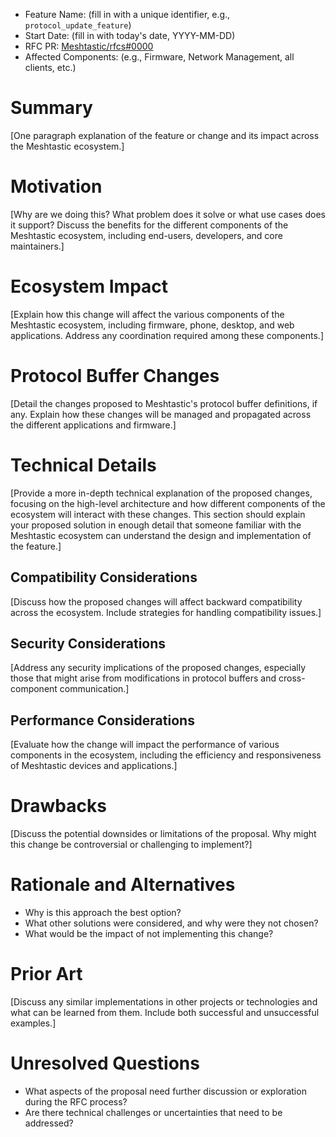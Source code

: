 - Feature Name: (fill in with a unique identifier, e.g., `protocol_update_feature`)
- Start Date: (fill in with today's date, YYYY-MM-DD)
- RFC PR: [Meshtastic/rfcs#0000](https://github.com/Meshtastic/rfcs/pull/0000)
- Affected Components: (e.g., Firmware, Network Management, all clients, etc.)

# Summary

[One paragraph explanation of the feature or change and its impact across the Meshtastic ecosystem.]

# Motivation

[Why are we doing this? What problem does it solve or what use cases does it support? Discuss the benefits for the different components of the Meshtastic ecosystem, including end-users, developers, and core maintainers.]

# Ecosystem Impact

[Explain how this change will affect the various components of the Meshtastic ecosystem, including firmware, phone, desktop, and web applications. Address any coordination required among these components.]

# Protocol Buffer Changes

[Detail the changes proposed to Meshtastic's protocol buffer definitions, if any. Explain how these changes will be managed and propagated across the different applications and firmware.]

# Technical Details

[Provide a more in-depth technical explanation of the proposed changes, focusing on the high-level architecture and how different components of the ecosystem will interact with these changes. This section should explain your proposed solution in enough detail that someone familiar with the Meshtastic ecosystem can understand the design and implementation of the feature.]

## Compatibility Considerations

[Discuss how the proposed changes will affect backward compatibility across the ecosystem. Include strategies for handling compatibility issues.]

## Security Considerations

[Address any security implications of the proposed changes, especially those that might arise from modifications in protocol buffers and cross-component communication.]

## Performance Considerations

[Evaluate how the change will impact the performance of various components in the ecosystem, including the efficiency and responsiveness of Meshtastic devices and applications.]

# Drawbacks

[Discuss the potential downsides or limitations of the proposal. Why might this change be controversial or challenging to implement?]

# Rationale and Alternatives

- Why is this approach the best option?
- What other solutions were considered, and why were they not chosen?
- What would be the impact of not implementing this change?

# Prior Art

[Discuss any similar implementations in other projects or technologies and what can be learned from them. Include both successful and unsuccessful examples.]

# Unresolved Questions

- What aspects of the proposal need further discussion or exploration during the RFC process?
- Are there technical challenges or uncertainties that need to be addressed?

